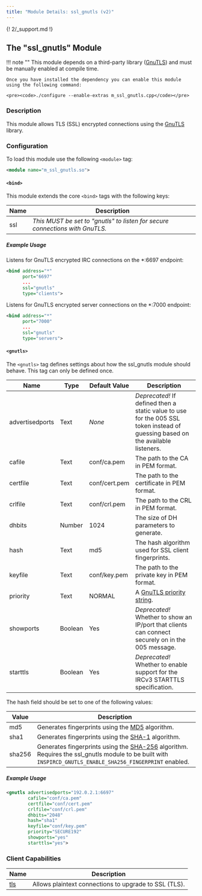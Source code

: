 ```yaml
---
title: "Module Details: ssl_gnutls (v2)"
---
```


{! 2/_support.md !}

## The "ssl_gnutls" Module

!!! note ""
    This module depends on a third-party library ([GnuTLS](https://gnutls.org)) and must be manually enabled at compile time.

    Once you have installed the dependency you can enable this module using the following command:

    <pre><code>./configure --enable-extras m_ssl_gnutls.cpp</code></pre>

### Description

This module allows TLS (SSL) encrypted connections using the [GnuTLS](https://gnutls.org) library.

### Configuration

To load this module use the following `<module>` tag:

```xml
<module name="m_ssl_gnutls.so">
```

#### `<bind>`

This module extends the core `<bind>` tags with the following keys:

Name | Description
---- | -----------
ssl  | *This MUST be set to "gnutls" to listen for secure connections with GnuTLS.*

##### Example Usage

Listens for GnuTLS encrypted IRC connections on the *:6697 endpoint:

```xml
<bind address="*"
      port="6697"
      ...
      ssl="gnutls"
      type="clients">
```

Listens for GnuTLS encrypted server connections on the *:7000 endpoint:

```xml
<bind address="*"
      port="7000"
      ...
      ssl="gnutls"
      type="servers">
```

#### `<gnutls>`

The `<gnutls>` tag defines settings about how the ssl_gnutls module should behave. This tag can only be defined once.

Name            | Type    | Default Value | Description
--------------- | ------- | ------------- | -----------
advertisedports | Text    | *None*        | *Deprecated!* If defined then a static value to use for the 005 SSL token instead of guessing based on the available listeners.
cafile          | Text    | conf/ca.pem   | The path to the CA in PEM format.
certfile        | Text    | conf/cert.pem | The path to the certificate in PEM format.
crlfile         | Text    | conf/crl.pem  | The path to the CRL in PEM format.
dhbits          | Number  | 1024          | The size of DH parameters to generate.
hash            | Text    | md5           | The hash algorithm used for SSL client fingerprints.
keyfile         | Text    | conf/key.pem  | The path to the private key in PEM format.
priority        | Text    | NORMAL        | A [GnuTLS priority string](https://gnutls.org/manual/html_node/Priority-Strings.html).
showports       | Boolean | Yes           | *Deprecated!* Whether to show an IP/port that clients can connect securely on in the 005 message.
starttls        | Boolean | Yes           | *Deprecated!* Whether to enable support for the IRCv3 STARTTLS specification.

The hash field should be set to one of the following values:

Value  | Description
------ | -----------
md5    | Generates fingerprints using the [MD5](https://en.wikipedia.org/wiki/MD5) algorithm.
sha1   | Generates fingerprints using the [SHA-1](https://en.wikipedia.org/wiki/SHA-1) algorithm.
sha256 | Generates fingerprints using the [SHA-256](https://en.wikipedia.org/wiki/SHA-2) algorithm. Requires the ssl_gnutls module to be built with `INSPIRCD_GNUTLS_ENABLE_SHA256_FINGERPRINT` enabled.

##### Example Usage

```xml
<gnutls advertisedports="192.0.2.1:6697"
        cafile="conf/ca.pem"
        certfile="conf/cert.pem"
        crlfile="conf/crl.pem"
        dhbits="2048"
        hash="sha1"
        keyfile="conf/key.pem"
        priority="SECURE192"
        showports="yes"
        starttls="yes">
```

### Client Capabilities

Name                                                   | Description
------------------------------------------------------ | -----------
[tls](https://ircv3.net/specs/extensions/tls-3.1.html) | Allows plaintext connections to upgrade to SSL (TLS).
